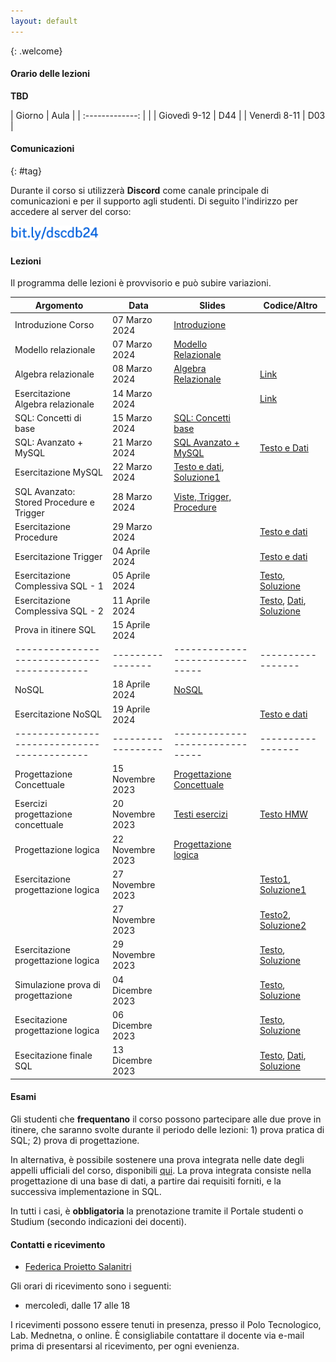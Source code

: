 ```yaml
---
layout: default
---
```

{: .welcome} 

#### Orario delle lezioni

**TBD**

| Giorno          | Aula |
| :-------------: |      |
| Giovedì 9-12 |  D44  | 
| Venerdì 8-11 |  D03  | 

#### Comunicazioni
{: #tag}

Durante il corso si utilizzerà **Discord** come canale principale di comunicazioni e per il supporto agli studenti.
Di seguito l'indirizzo per accedere al server del corso:

<img src='imgs/discord.png' height='25'>

#### Lezioni

Il programma delle lezioni è provvisorio e può subire variazioni.

| Argomento                                 | Data           | Slides                          | Codice/Altro|
|-------------------------------------------|----------------|-------------------------------  |-----------------|
| Introduzione Corso                        | 07 Marzo 2024  | [Introduzione]()                |                 |
| Modello relazionale                       | 07 Marzo 2024  | [Modello Relazionale]()         |                 |
| Algebra relazionale                       | 08 Marzo 2024  | [Algebra Relazionale]()         |[Link]()         |
| Esercitazione Algebra relazionale         | 14 Marzo 2024  |                                 |[Link]()         |
| SQL: Concetti di base                     | 15 Marzo 2024  | [SQL: Concetti base]()          |                 |
| SQL: Avanzato + MySQL                     | 21 Marzo 2024  | [SQL Avanzato + MySQL]()        |[Testo e Dati]() |
| Esercitazione MySQL                       | 22 Marzo 2024  | [Testo e dati](), [Soluzione1]()|                 |
| SQL Avanzato: Stored Procedure e Trigger  | 28 Marzo 2024  | [Viste, Trigger, Procedure]()   |                 |
| Esercitazione  Procedure                  | 29 Marzo 2024  |                                 | [Testo e dati]()|
| Esercitazione  Trigger                    | 04 Aprile 2024 |                                 | [Testo e dati]()|
| Esercitazione  Complessiva SQL - 1        | 05 Aprile 2024 |                                 | [Testo](), [Soluzione]()|                 
| Esercitazione  Complessiva SQL - 2        | 11 Aprile 2024 |                                 | [Testo](), [Dati](), [Soluzione]()|             |
| Prova in itinere  SQL                     | 15 Aprile 2024 |                                 |                 |
|-------------------------------------------|----------------|-------------------------------  |-----------------|
| NoSQL                                     | 18 Aprile 2024 | [NoSQL]()                       |                 |
| Esercitazione NoSQL                       | 19 Aprile 2024 |                                 |[Testo e dati]() |
|-------------------------------------------|------------------|-------------------------------|-----------------|
| Progettazione Concettuale                 | 15 Novembre 2023 | [Progettazione Concettuale]() |  |
| Esercizi progettazione concettuale        | 20 Novembre 2023 | [Testi esercizi]() |  [Testo HMW]()|
| Progettazione logica                      | 22 Novembre 2023 | [Progettazione logica]() | | 
| Esercitazione progettazione logica        | 27 Novembre 2023 | | [Testo1](), [Soluzione1]() | 
|                                           | 27 Novembre 2023 | | [Testo2](), [Soluzione2]() | 
| Esercitazione progettazione logica        | 29 Novembre 2023 | | [Testo](), [Soluzione]() | 
| Simulazione prova di progettazione        | 04 Dicembre 2023 | | [Testo](), [Soluzione]() | 
| Esecitazione progettazione logica         | 06 Dicembre 2023 | | [Testo](), [Soluzione]() | 
| Esecitazione finale SQL                   | 13 Dicembre 2023 | | [Testo](), [Dati](), [Soluzione]() | 

#### Esami

Gli studenti che **frequentano** il corso possono partecipare alle due prove in itinere, che saranno svolte durante il periodo delle lezioni: 1) prova pratica di SQL; 2) prova di progettazione.

In alternativa, è possibile sostenere una prova integrata nelle date degli appelli ufficiali del corso, disponibili [qui](https://www.dieei.unict.it/sites/default/files/files/CalendarioEsami_L8INF_2023-2024_v2.pdf).
La prova integrata consiste nella progettazione di una base di dati, a partire dai requisiti forniti, e la successiva implementazione in SQL.

In tutti i casi, è **obbligatoria** la prenotazione tramite il Portale studenti o Studium (secondo indicazioni dei docenti).

#### Contatti e ricevimento

- [Federica Proietto Salanitri](mailto:federica.proiettosalanitri@unict.it)

Gli orari di ricevimento sono i seguenti:
- mercoledì, dalle 17 alle 18

I ricevimenti possono essere tenuti in presenza, presso il Polo Tecnologico, Lab. Mednetna, o online.
È consigliabile contattare il docente via e-mail prima di presentarsi al ricevimento, per ogni evenienza.
